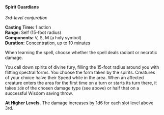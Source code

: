 #### Spirit Guardians
<!-- markdownlint-disable link-image-reference-definitions -->
[_metadata_:spell_name]:- "Spirit Guardians"
[_metadata_:spell_level]:- "3"
[_metadata_:spell_school]:- "conjuration"
[_metadata_:ritual]:- "false"
[_metadata_:casting_time_amount]:- "1"
[_metadata_:casting_time_unit]:- "action"
[_metadata_:range]:- "Self"
[_metadata_:target]:- "15-foot radius"
[_metadata_:components_verbal]:- "true"
[_metadata_:components_somatic]:- "true"
[_metadata_:components_material]:- "true"
[_metadata_:components_material_description]:- "a holy symbol"
[_metadata_:duration]:- "10 minutes"
[_metadata_:concentration]:- "true"
[_metadata_:saving_throw]:- "Wisdom"
[_metadata_:saving_throw_success]:- "halves_damage"
[_metadata_:damage_formula]:- "3d8"
[_metadata_:damage_type]:- "radiant or necrotic"
[_metadata_:compared_to_wotc_srd_5.1]:- "mechanics_different_wording_different"
[_metadata_:compared_to_a5e_srd]:- "mechanics_different_wording_different"
<!-- markdownlint-disable-next-line no-emphasis-as-heading -->
_3rd-level conjuration_

**Casting Time:** 1 action \
**Range:** Self (15-foot radius) \
**Components:** V, S, M (a holy symbol) \
**Duration:** Concentration, up to 10 minutes

When learning the spell, choose whether the spell deals radiant or necrotic damage.

You call down spirits of divine fury, filling the 15-foot radius around you with flitting spectral forms.
You choose the form taken by the spirits.
Creatures of your choice halve their Speed while in the area.
When an affected creature enters the area for the first time on a turn or starts its turn there, it takes `3d8` of the chosen damage type (see above) or half that on a successful Wisdom saving throw.

**At Higher Levels.**
The damage increases by 1d6 for each slot level above 3rd.
